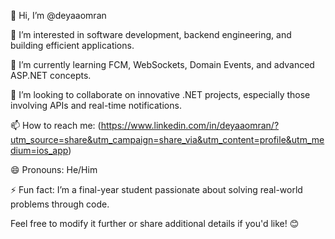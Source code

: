 👋 Hi, I’m @deyaaomran

👀 I’m interested in software development, backend engineering, and building efficient applications.

🌱 I’m currently learning FCM, WebSockets, Domain Events, and advanced ASP.NET concepts.

💞️ I’m looking to collaborate on innovative .NET projects, especially those involving APIs and real-time notifications.

📫 How to reach me: (https://www.linkedin.com/in/deyaaomran/?utm_source=share&utm_campaign=share_via&utm_content=profile&utm_medium=ios_app)

😄 Pronouns: He/Him

⚡ Fun fact: I’m a final-year student passionate about solving real-world problems through code.

Feel free to modify it further or share additional details if you'd like! 😊

